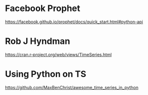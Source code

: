 
# Facebook Prophet 

https://facebook.github.io/prophet/docs/quick_start.html#python-api


# 	Rob J Hyndman 

https://cran.r-project.org/web/views/TimeSeries.html

# Using Python on TS

https://github.com/MaxBenChrist/awesome_time_series_in_python

